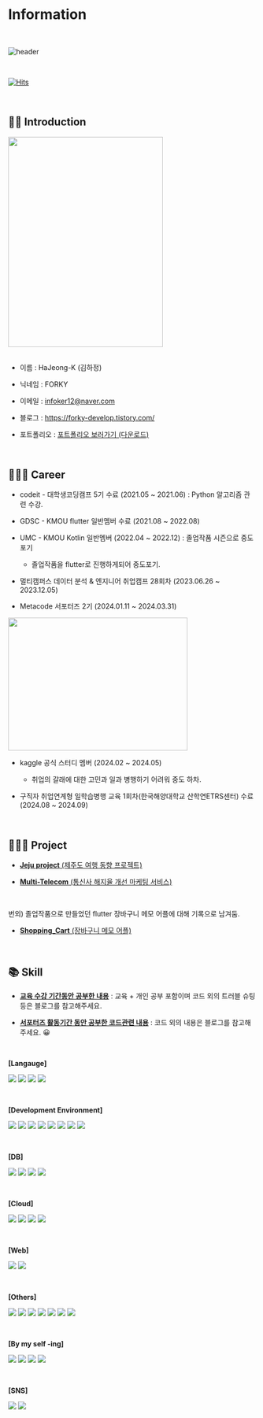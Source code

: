 # Information
<br>

![header](https://capsule-render.vercel.app/api?type=waving&height=280&color=gradient&text=Hello,%20HaJeong-K&descAlign=71&descAlignY=60&fontAlignY=43&reversal=true&animation=twinkling&descSize=7)

<br>

[![Hits](https://hits.seeyoufarm.com/api/count/incr/badge.svg?url=https%3A%2F%2Fgithub.com%2FHaJeong-K&count_bg=%23FD5CBC&title_bg=%235CC9F9&icon=&icon_color=%23E7E7E7&title=hits&edge_flat=false)](https://hits.seeyoufarm.com)

<br>

## 👋🏻 Introduction
<img src="https://github.com/user-attachments/assets/45beed45-3134-4933-aa25-528ae0eb0e87" width="313.8" height="426.9"/>

<br>
<br>

- 이름 : HaJeong-K (김하정)

- 닉네임 : FORKY

- 이메일 : infoker12@naver.com

- 블로그 : https://forky-develop.tistory.com/

- 포트폴리오 : [포트폴리오 보러가기 (다운로드)](https://github.com/HaJeong-K/HaJeong-K/files/14546969/default.pdf)

<br>

## 👩🏻‍💼 Career
- codeit - 대학생코딩캠프 5기 수료 (2021.05 ~ 2021.06) : Python 알고리즘 관련 수강.

- GDSC - KMOU flutter 일반멤버 수료 (2021.08 ~ 2022.08)

- UMC - KMOU Kotlin 일반멤버 (2022.04 ~ 2022.12) : 졸업작품 시즌으로 중도포기
  + 졸업작품을 flutter로 진행하게되어 중도포기.

- 멀티캠퍼스 데이터 분석 & 엔지니어 취업캠프 28회차 (2023.06.26 ~ 2023.12.05)

- Metacode 서포터즈 2기 (2024.01.11 ~ 2024.03.31)
<img src="https://github.com/user-attachments/assets/e7af0224-26c3-4a79-abfd-3fe9a29078ef" width="364" height="270"/>
<br>

- kaggle 공식 스터디 멤버 (2024.02 ~ 2024.05)
  + 취업의 갈래에 대한 고민과 일과 병행하기 어려워 중도 하차.

- 구직자 취업연계형 일학습병행 교육 1회차(한국해양대학교 산학연ETRS센터) 수료 (2024.08 ~ 2024.09)
<br>

## 👩🏻‍💻 Project

- [**Jeju project** (제주도 여행 동향 프로젝트)](https://github.com/HaJeong-K/Jeju_project)

- [**Multi-Telecom** (통신사 해지율 개선 마케팅 서비스)](https://github.com/HaJeong-K/Multi-Telecom/tree/main)
<br>


번외) 졸업작품으로 만들었던 flutter 장바구니 메모 어플에 대해 기록으로 남겨둠.

- [**Shopping_Cart** (장바구니 메모 어플)](https://github.com/HaJeong-K/Shopping_Cart/tree/main)

<br>

## 📚 Skill


- [**교육 수강 기간동안 공부한 내용**](https://github.com/HaJeong-K/multi_cam_total) : 교육 + 개인 공부 포함이며 코드 외의 트러블 슈팅 등은 블로그를 참고해주세요.

- [**서포터즈 활동기간 동안 공부한 코드관련 내용**](https://github.com/HaJeong-K/Metacode_study) : 코드 외의 내용은 블로그를 참고해주세요. 😀
<br>

**[Langauge]**

<img src="https://img.shields.io/badge/python-3776AB?style=flat&logo=Python&logoColor=white"/> <img src="https://img.shields.io/badge/flutter-FFCA28?style=flat&logo=flutter&logoColor=white"/> <img src="https://img.shields.io/badge/android-3DDC84?style=flat&logo=Android&logoColor=white"/> <img src="https://img.shields.io/badge/C++-00599C?style=flat-square&logo=cplusplus&logoColor=white"/>

<br>

**[Development Environment]**

<img src="https://img.shields.io/badge/linux-FCC624?style=flat&logo=Linux&logoColor=white"/> <img src="https://img.shields.io/badge/ubuntu-E954208?style=flat&logo=ubuntu&logoColor=white"/> <img src="https://img.shields.io/badge/visualstudio-5C2D91?style=flat&logo=visualstudio&logoColor=white"/> <img src="https://img.shields.io/badge/visualstudiocode-007ACC?style=flat&logo=visualstudiocode&logoColor=white"/> <img src="https://img.shields.io/badge/jupyter-F37626?style=flat&logo=jupyter&logoColor=white"/> <img src="https://img.shields.io/badge/anaconda-44A833?style=flat&logo=Anaconda&logoColor=white"/> <img src="https://img.shields.io/badge/androidstudio-3DDC84?style=flat&logo=AndroidStudio&logoColor=white"/> <img src="https://img.shields.io/badge/googlecolab-F9AB00?style=flat&logo=googlecolab&logoColor=white"/>

<br>

**[DB]**

<img src="https://img.shields.io/badge/mysql-B41717?style=flat&logo=MySQL&logoColor=white"/> <img src="https://img.shields.io/badge/sqlite-003B57?style=flat&logo=sqlite&logoColor=white"/> <img src="https://img.shields.io/badge/postgresql-B41717?style=flat&logo=PostgreSQL&logoColor=white"/> <img src="https://img.shields.io/badge/firebase-FFCA28?style=flat&logo=firebase&logoColor=white"/>

<br>

**[Cloud]**

<img src="https://img.shields.io/badge/googlecloud-4285F4?style=flat&logo=googlecloud&logoColor=white"/> <img src="https://img.shields.io/badge/googleanalytics-E37400?style=flat&logo=googleanalytics&logoColor=white"/> <img src="https://img.shields.io/badge/looker-4285F4?style=flat&logo=looker&logoColor=white"/> <img src="https://img.shields.io/badge/amazonaws-232F3E?style=flat&logo=amazonAWS&logoColor=white"/>

<br>

**[Web]**

<img src="https://img.shields.io/badge/django-092E20?style=flat&logo=Django&logoColor=white"/> <img src="https://img.shields.io/badge/streamlit-FF4B4B?style=flat&logo=streamlit&logoColor=white"/>

<br>

**[Others]**

<img src="https://img.shields.io/badge/git-F05032?style=flat&logo=Git&logoColor=white"/> <img src="https://img.shields.io/badge/markdown-000000?style=flat&logo=markdown&logoColor=white"/> <img src="https://img.shields.io/badge/jinja-B41717?style=flat&logo=jinja&logoColor=white"/> <img src="https://img.shields.io/badge/pandas-150458?style=flat&logo=pandas&logoColor=white"/> <img src="https://img.shields.io/badge/scikitlearn-F7931E?style=flat&logo=scikitlearn&logoColor=white"/> <img src="https://img.shields.io/badge/selenium-43B02A?style=flat&logo=selenium&logoColor=white"/> <img src="https://img.shields.io/badge/tensorflow-FF6F00?style=flat&logo=tensorflow&logoColor=white"/> 

<br>

**[By my self -ing]**

<img src="https://img.shields.io/badge/javascript-F7DF1E?style=flat&logo=JavaScript&logoColor=white"/> <img src="https://img.shields.io/badge/kaggle-20BEFF?style=flat&logo=kaggle&logoColor=white"/> <img src="https://img.shields.io/badge/html5-E34F26?style=flat&logo=html5&logoColor=white"/> <img src="https://img.shields.io/badge/css3-1572B6?style=flat&logo=css3&logoColor=white"/>

<br>

**[SNS]**

[<img src="https://img.shields.io/badge/Github-181717?style=flat&logo=Github&logoColor=white"/>](https://github.com/HaJeong-K) [<img src="https://img.shields.io/badge/tistory-000000?style=flat&logo=tistory&logoColor=white"/>](https://forky-develop.tistory.com/)

